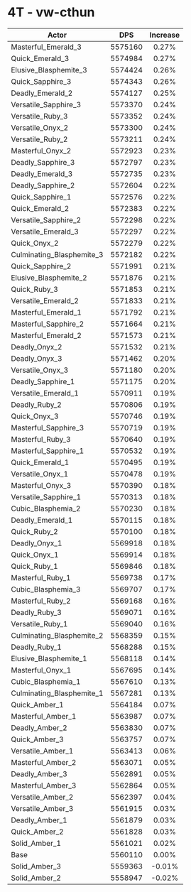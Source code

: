 # 4T - vw-cthun
| Actor | DPS | Increase |
|---|:---:|:---:|
|Masterful_Emerald_3|5575160|0.27%|
|Quick_Emerald_3|5574984|0.27%|
|Elusive_Blasphemite_3|5574424|0.26%|
|Quick_Sapphire_3|5574343|0.26%|
|Deadly_Emerald_2|5574127|0.25%|
|Versatile_Sapphire_3|5573370|0.24%|
|Versatile_Ruby_3|5573352|0.24%|
|Versatile_Onyx_2|5573300|0.24%|
|Versatile_Ruby_2|5573211|0.24%|
|Masterful_Onyx_2|5572923|0.23%|
|Deadly_Sapphire_3|5572797|0.23%|
|Deadly_Emerald_3|5572735|0.23%|
|Deadly_Sapphire_2|5572604|0.22%|
|Quick_Sapphire_1|5572576|0.22%|
|Quick_Emerald_2|5572383|0.22%|
|Versatile_Sapphire_2|5572298|0.22%|
|Versatile_Emerald_3|5572297|0.22%|
|Quick_Onyx_2|5572279|0.22%|
|Culminating_Blasphemite_3|5572182|0.22%|
|Quick_Sapphire_2|5571991|0.21%|
|Elusive_Blasphemite_2|5571876|0.21%|
|Quick_Ruby_3|5571853|0.21%|
|Versatile_Emerald_2|5571833|0.21%|
|Masterful_Emerald_1|5571792|0.21%|
|Masterful_Sapphire_2|5571664|0.21%|
|Masterful_Emerald_2|5571573|0.21%|
|Deadly_Onyx_2|5571532|0.21%|
|Deadly_Onyx_3|5571462|0.20%|
|Versatile_Onyx_3|5571180|0.20%|
|Deadly_Sapphire_1|5571175|0.20%|
|Versatile_Emerald_1|5570911|0.19%|
|Deadly_Ruby_2|5570806|0.19%|
|Quick_Onyx_3|5570746|0.19%|
|Masterful_Sapphire_3|5570719|0.19%|
|Masterful_Ruby_3|5570640|0.19%|
|Masterful_Sapphire_1|5570532|0.19%|
|Quick_Emerald_1|5570495|0.19%|
|Versatile_Onyx_1|5570478|0.19%|
|Masterful_Onyx_3|5570390|0.18%|
|Versatile_Sapphire_1|5570313|0.18%|
|Cubic_Blasphemia_2|5570230|0.18%|
|Deadly_Emerald_1|5570115|0.18%|
|Quick_Ruby_2|5570100|0.18%|
|Deadly_Onyx_1|5569918|0.18%|
|Quick_Onyx_1|5569914|0.18%|
|Quick_Ruby_1|5569846|0.18%|
|Masterful_Ruby_1|5569738|0.17%|
|Cubic_Blasphemia_3|5569707|0.17%|
|Masterful_Ruby_2|5569168|0.16%|
|Deadly_Ruby_3|5569071|0.16%|
|Versatile_Ruby_1|5569040|0.16%|
|Culminating_Blasphemite_2|5568359|0.15%|
|Deadly_Ruby_1|5568288|0.15%|
|Elusive_Blasphemite_1|5568118|0.14%|
|Masterful_Onyx_1|5567695|0.14%|
|Cubic_Blasphemia_1|5567610|0.13%|
|Culminating_Blasphemite_1|5567281|0.13%|
|Quick_Amber_1|5564184|0.07%|
|Masterful_Amber_1|5563987|0.07%|
|Deadly_Amber_2|5563830|0.07%|
|Quick_Amber_3|5563757|0.07%|
|Versatile_Amber_1|5563413|0.06%|
|Masterful_Amber_2|5563071|0.05%|
|Deadly_Amber_3|5562891|0.05%|
|Masterful_Amber_3|5562864|0.05%|
|Versatile_Amber_2|5562397|0.04%|
|Versatile_Amber_3|5561915|0.03%|
|Deadly_Amber_1|5561879|0.03%|
|Quick_Amber_2|5561828|0.03%|
|Solid_Amber_1|5561021|0.02%|
|Base|5560110|0.00%|
|Solid_Amber_3|5559363|-0.01%|
|Solid_Amber_2|5558947|-0.02%|
